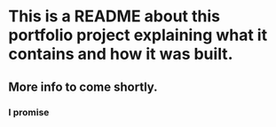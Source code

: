 # This is a README about this portfolio project explaining what it contains and how it was built.

## More info to come shortly.

### I promise
